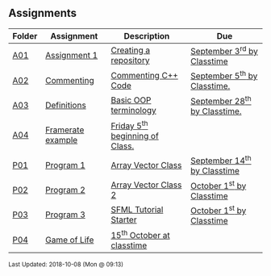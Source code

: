 ## Assignments
| Folder | Assignment | Description | Due|
 | ------------|------------|------------|------------|
 | [A01](/Users/griffin/Code/Courses/2143-Object-Oriented-Programming/tree/master/Assignments/A01) | [ Assignment 1 ](/Users/griffin/Code/Courses/2143-Object-Oriented-Programming/tree/master/Assignments/A01) | [ Creating a repository](/Users/griffin/Code/Courses/2143-Object-Oriented-Programming/tree/master/Assignments/A01) | [September 3<sup>rd</sup> by Classtime](/Users/griffin/Code/Courses/2143-Object-Oriented-Programming/tree/master/Assignments/A01) |
 | [A02](/Users/griffin/Code/Courses/2143-Object-Oriented-Programming/tree/master/Assignments/A02) | [ Commenting ](/Users/griffin/Code/Courses/2143-Object-Oriented-Programming/tree/master/Assignments/A02) | [ Commenting C++ Code](/Users/griffin/Code/Courses/2143-Object-Oriented-Programming/tree/master/Assignments/A02) | [September 5<sup>th</sup> by Classtime.](/Users/griffin/Code/Courses/2143-Object-Oriented-Programming/tree/master/Assignments/A02) |
 | [A03](/Users/griffin/Code/Courses/2143-Object-Oriented-Programming/tree/master/Assignments/A03) | [ Definitions ](/Users/griffin/Code/Courses/2143-Object-Oriented-Programming/tree/master/Assignments/A03) | [ Basic OOP terminology](/Users/griffin/Code/Courses/2143-Object-Oriented-Programming/tree/master/Assignments/A03) | [September 28<sup>th</sup> by Classtime.](/Users/griffin/Code/Courses/2143-Object-Oriented-Programming/tree/master/Assignments/A03) |
 | [A04](/Users/griffin/Code/Courses/2143-Object-Oriented-Programming/tree/master/Assignments/A04) | [ Framerate example](/Users/griffin/Code/Courses/2143-Object-Oriented-Programming/tree/master/Assignments/A04) | [Friday 5<sup>th</sup> beginning of Class.](/Users/griffin/Code/Courses/2143-Object-Oriented-Programming/tree/master/Assignments/A04) |
 | [P01](/Users/griffin/Code/Courses/2143-Object-Oriented-Programming/tree/master/Assignments/P01) | [ Program 1 ](/Users/griffin/Code/Courses/2143-Object-Oriented-Programming/tree/master/Assignments/P01) | [ Array Vector Class](/Users/griffin/Code/Courses/2143-Object-Oriented-Programming/tree/master/Assignments/P01) | [September 14<sup>th</sup> by Classtime](/Users/griffin/Code/Courses/2143-Object-Oriented-Programming/tree/master/Assignments/P01) |
 | [P02](/Users/griffin/Code/Courses/2143-Object-Oriented-Programming/tree/master/Assignments/P02) | [ Program 2 ](/Users/griffin/Code/Courses/2143-Object-Oriented-Programming/tree/master/Assignments/P02) | [ Array Vector Class 2](/Users/griffin/Code/Courses/2143-Object-Oriented-Programming/tree/master/Assignments/P02) | [October 1<sup>st</sup> by Classtime](/Users/griffin/Code/Courses/2143-Object-Oriented-Programming/tree/master/Assignments/P02) |
 | [P03](/Users/griffin/Code/Courses/2143-Object-Oriented-Programming/tree/master/Assignments/P03) | [ Program 3 ](/Users/griffin/Code/Courses/2143-Object-Oriented-Programming/tree/master/Assignments/P03) | [ SFML Tutorial Starter](/Users/griffin/Code/Courses/2143-Object-Oriented-Programming/tree/master/Assignments/P03) | [October 1<sup>st</sup> by Classtime](/Users/griffin/Code/Courses/2143-Object-Oriented-Programming/tree/master/Assignments/P03) |
 | [P04](/Users/griffin/Code/Courses/2143-Object-Oriented-Programming/tree/master/Assignments/P04) | [ Game of Life](/Users/griffin/Code/Courses/2143-Object-Oriented-Programming/tree/master/Assignments/P04) | [15<sup>th</sup> October at classtime](/Users/griffin/Code/Courses/2143-Object-Oriented-Programming/tree/master/Assignments/P04) |

<sup>Last Updated: 2018-10-08 (Mon @ 09:13)</sup>
